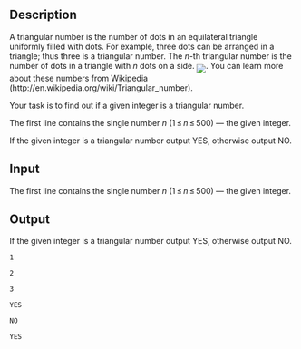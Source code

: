 ## Description

<div><p>A triangular number is the number of dots in an equilateral triangle uniformly filled with dots. For example, three dots can be arranged in a triangle; thus three is a triangular number. The <span class="tex-span"><i>n</i></span>-th triangular number is the number of dots in a triangle with <span class="tex-span"><i>n</i></span> dots on a side. <img align="middle" class="tex-formula" src="file://bkvQdItM.png" style="max-width: 100.0%;max-height: 100.0%;">. You can learn more about these numbers from Wikipedia (http://en.wikipedia.org/wiki/Triangular_number).</p><p>Your task is to find out if a given integer is a triangular number.</p></div><div class="input-specification"><p>The first line contains the single number <span class="tex-span"><i>n</i></span> (<span class="tex-span">1 ≤ <i>n</i> ≤ 500</span>) — the given integer.</p></div><div class="output-specification"><p>If the given integer is a triangular number output <span class="tex-font-style-tt">YES</span>, otherwise output <span class="tex-font-style-tt">NO</span>.</p></div>

## Input

<p>The first line contains the single number <span class="tex-span"><i>n</i></span> (<span class="tex-span">1 ≤ <i>n</i> ≤ 500</span>) — the given integer.</p>

## Output

<p>If the given integer is a triangular number output <span class="tex-font-style-tt">YES</span>, otherwise output <span class="tex-font-style-tt">NO</span>.</p>





```input1
1

```




```input2
2

```




```input3
3

```




```output1
YES

```




```output2
NO

```




```output3
YES

```


